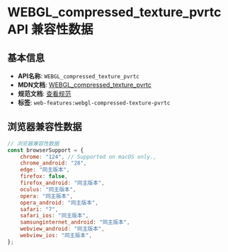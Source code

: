 # WEBGL_compressed_texture_pvrtc API 兼容性数据

## 基本信息

- **API名称**: `WEBGL_compressed_texture_pvrtc`
- **MDN文档**: [WEBGL_compressed_texture_pvrtc](https://developer.mozilla.org/docs/Web/API/WEBGL_compressed_texture_pvrtc)
- **规范文档**: [查看规范](https://registry.khronos.org/webgl/extensions/WEBGL_compressed_texture_pvrtc/)
- **标签**: `web-features:webgl-compressed-texture-pvrtc`

## 浏览器兼容性数据

```javascript
// 浏览器兼容性数据
const browserSupport = {
    chrome: "124", // Supported on macOS only.,
    chrome_android: "28",
    edge: "同主版本",
    firefox: false,
    firefox_android: "同主版本",
    oculus: "同主版本",
    opera: "同主版本",
    opera_android: "同主版本",
    safari: "7",
    safari_ios: "同主版本",
    samsunginternet_android: "同主版本",
    webview_android: "同主版本",
    webview_ios: "同主版本",
};

```


